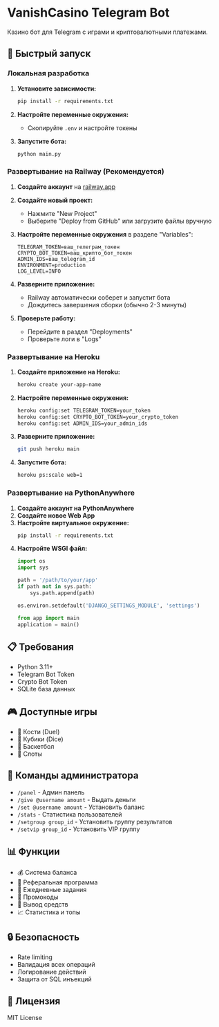 # VanishCasino Telegram Bot

Казино бот для Telegram с играми и криптовалютными платежами.

## 🚀 Быстрый запуск

### Локальная разработка

1. **Установите зависимости:**
   ```bash
   pip install -r requirements.txt
   ```

2. **Настройте переменные окружения:**
   - Скопируйте `.env` и настройте токены

3. **Запустите бота:**
   ```bash
   python main.py
   ```

### Развертывание на Railway (Рекомендуется)

1. **Создайте аккаунт** на [railway.app](https://railway.app)

2. **Создайте новый проект:**
   - Нажмите "New Project"
   - Выберите "Deploy from GitHub" или загрузите файлы вручную

3. **Настройте переменные окружения** в разделе "Variables":
   ```
   TELEGRAM_TOKEN=ваш_телеграм_токен
   CRYPTO_BOT_TOKEN=ваш_крипто_бот_токен
   ADMIN_IDS=ваш_telegram_id
   ENVIRONMENT=production
   LOG_LEVEL=INFO
   ```

4. **Разверните приложение:**
   - Railway автоматически соберет и запустит бота
   - Дождитесь завершения сборки (обычно 2-3 минуты)

5. **Проверьте работу:**
   - Перейдите в раздел "Deployments"
   - Проверьте логи в "Logs"

### Развертывание на Heroku

1. **Создайте приложение на Heroku:**
   ```bash
   heroku create your-app-name
   ```

2. **Настройте переменные окружения:**
   ```bash
   heroku config:set TELEGRAM_TOKEN=your_token
   heroku config:set CRYPTO_BOT_TOKEN=your_crypto_token
   heroku config:set ADMIN_IDS=your_admin_ids
   ```

3. **Разверните приложение:**
   ```bash
   git push heroku main
   ```

4. **Запустите бота:**
   ```bash
   heroku ps:scale web=1
   ```

### Развертывание на PythonAnywhere

1. **Создайте аккаунт на PythonAnywhere**
2. **Создайте новое Web App**
3. **Настройте виртуальное окружение:**
   ```bash
   pip install -r requirements.txt
   ```
4. **Настройте WSGI файл:**
   ```python
   import os
   import sys

   path = '/path/to/your/app'
   if path not in sys.path:
       sys.path.append(path)

   os.environ.setdefault('DJANGO_SETTINGS_MODULE', 'settings')

   from app import main
   application = main()
   ```

## 📋 Требования

- Python 3.11+
- Telegram Bot Token
- Crypto Bot Token
- SQLite база данных

## 🎮 Доступные игры

- 🎲 Кости (Duel)
- 🎳 Кубики (Dice)
- 🏀 Баскетбол
- 🎰 Слоты

## 🔧 Команды администратора

- `/panel` - Админ панель
- `/give @username amount` - Выдать деньги
- `/set @username amount` - Установить баланс
- `/stats` - Статистика пользователей
- `/setgroup group_id` - Установить группу результатов
- `/setvip group_id` - Установить VIP группу

## 📊 Функции

- 💰 Система баланса
- 👥 Реферальная программа
- 🎁 Ежедневные задания
- 🎫 Промокоды
- 💸 Вывод средств
- 📈 Статистика и топы

## 🔒 Безопасность

- Rate limiting
- Валидация всех операций
- Логирование действий
- Защита от SQL инъекций

## 📝 Лицензия

MIT License